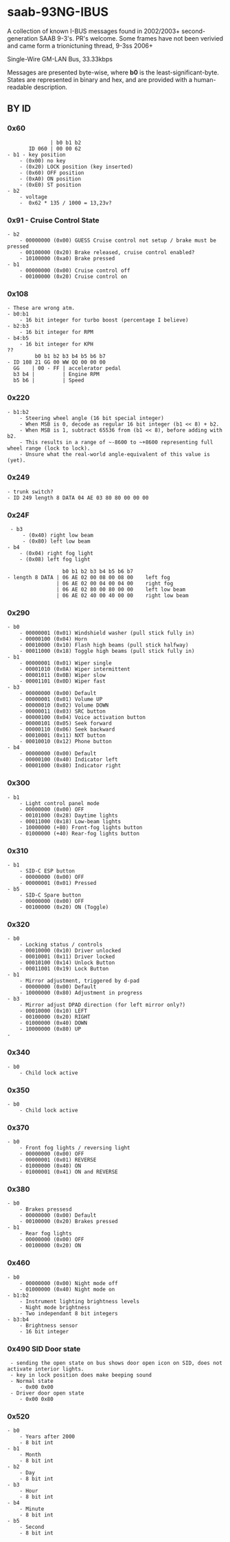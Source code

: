 # saab-93NG-IBUS
A collection of known I-BUS messages found in 2002/2003+ second-generation SAAB 9-3's. PR's welcome.
Some frames have not been verivied and came form a trionictuning thread, 9-3ss 2006+

Single-Wire GM-LAN Bus, 33.33kbps

Messages are presented byte-wise, where **b0** is the least-significant-byte.
States are represented in binary and hex, and are provided with a human-readable description.

## BY ID
### 0x60
                  | b0 b1 b2
           ID 060 | 00 00 62
    - b1 - key position
        - (0x00) no key
        - (0x20) LOCK position (key inserted)
        - (0x60) OFF position
        - (0xA0) ON position
        - (0xE0) ST position
    - b2 
        - voltage
        -  0x62 * 135 / 1000 = 13,23v?
 
### 0x91 - Cruise Control State
    - b2
        - 00000000 (0x00) GUESS Cruise control not setup / brake must be pressed
        - 00100000 (0x20) Brake released, cruise control enabled?
        - 10100000 (0xa0) Brake pressed
    - b1
        - 00000000 (0x00) Cruise control off
        - 00100000 (0x20) Cruise control on
### 0x108
    - These are wrong atm.
    - b0:b1
        - 16 bit integer for turbo boost (percentage I believe)
    - b2:b3
        - 16 bit integer for RPM
    - b4:b5
        - 16 bit integer for KPH
    ??
             b0 b1 b2 b3 b4 b5 b6 b7
    - ID 108 21 GG 00 WW QQ 00 00 00
      GG    | 00 - FF | accelerator pedal
      b3 b4 |         | Engine RPM
      b5 b6 |         | Speed
      
### 0x220
    - b1:b2
        - Steering wheel angle (16 bit special integer)
        - When MSB is 0, decode as regular 16 bit integer (b1 << 8) + b2.
        - When MSB is 1, subtract 65536 from (b1 << 8), before adding with b2.
        - This results in a range of ~-8600 to ~+8600 representing full wheel range (lock to lock).
        - Unsure what the real-world angle-equivalent of this value is (yet).
### 0x249
    - trunk switch?
    - ID 249 length 8 DATA 04 AE 03 80 80 00 00 00 
### 0x24F
     - b3
         - (0x40) right low beam
         - (0x80) left low beam
    - b4
        - (0x04) right fog light
        - (0x08) left fog light
        
                      b0 b1 b2 b3 b4 b5 b6 b7
    - length 8 DATA | 06 AE 02 00 08 00 08 00    left fog
                    | 06 AE 02 00 04 00 04 00    right fog
                    | 06 AE 02 80 00 80 00 00    left low beam
                    | 06 AE 02 40 00 40 00 00    right low beam

### 0x290
    - b0
        - 00000001 (0x01) Windshield washer (pull stick fully in)
        - 00000100 (0x04) Horn
        - 00010000 (0x10) Flash high beams (pull stick halfway)
        - 00011000 (0x18) Toggle high beams (pull stick fully in)
    - b1
        - 00000001 (0x01) Wiper single
        - 00001010 (0x0A) Wiper intermittent
        - 00001011 (0x0B) Wiper slow
        - 00001101 (0x0D) Wiper fast
    - b3
        - 00000000 (0x00) Default
        - 00000001 (0x01) Volume UP
        - 00000010 (0x02) Volume DOWN
        - 00000011 (0x03) SRC button
        - 00000100 (0x04) Voice activation button
        - 00000101 (0x05) Seek forward
        - 00000110 (0x06) Seek backward
        - 00010001 (0x11) NXT button
        - 00010010 (0x12) Phone button
    - b4
        - 00000000 (0x00) Default
        - 00000100 (0x40) Indicator left
        - 00001000 (0x80) Indicator right
### 0x300
    - b1
        - Light control panel mode
        - 00000000 (0x00) OFF
        - 00101000 (0x28) Daytime lights
        - 00011000 (0x18) Low-beam lights
        - 10000000 (+80) Front-fog lights button
        - 01000000 (+40) Rear-fog lights button
### 0x310
    - b1
        - SID-C ESP button
        - 00000000 (0x00) OFF
        - 00000001 (0x01) Pressed
    - b5
        - SID-C Spare button
        - 00000000 (0x00) OFF
        - 00100000 (0x20) ON (Toggle)
### 0x320
    - b0
        - Locking status / controls 
        - 00010000 (0x10) Driver unlocked
        - 00010001 (0x11) Driver locked
        - 00010100 (0x14) Unlock Button
        - 00011001 (0x19) Lock Button
    - b1
        - Mirror adjustment, triggered by d-pad
        - 00000000 (0x00) Default
        - 10000000 (0x80) Adjustment in progress
    - b3
        - Mirror adjust DPAD direction (for left mirror only?)
        - 00010000 (0x10) LEFT
        - 00100000 (0x20) RIGHT
        - 01000000 (0x40) DOWN
        - 10000000 (0x80) UP
    - 
### 0x340
    - b0
        - Child lock active
### 0x350
    - b0
        - Child lock active
### 0x370
    - b0
        - Front fog lights / reversing light
        - 00000000 (0x00) OFF
        - 00000001 (0x01) REVERSE
        - 01000000 (0x40) ON
        - 01000001 (0x41) ON and REVERSE
### 0x380
    - b0
        - Brakes pressesd
        - 00000000 (0x00) Default
        - 00100000 (0x20) Brakes pressed
    - b1
        - Rear fog lights
        - 00000000 (0x00) OFF
        - 00100000 (0x20) ON
### 0x460
    - b0
        - 00000000 (0x00) Night mode off
        - 01000000 (0x40) Night mode on
    - b1:b2
        - Instrument lighting brightness levels 
        - Night mode brightness
        - Two independant 8 bit integers
    - b3:b4
        - Brightness sensor
        - 16 bit integer
### 0x490 SID Door state
     - sending the open state on bus shows door open icon on SID, does not activate interior lights.
     - key in lock position does make beeping sound
     - Normal state
        - 0x00 0x00 
     - Driver door open state
        - 0x00 0x80
### 0x520
    - b0
        - Years after 2000
        - 8 bit int
    - b1
        - Month
        - 8 bit int
    - b2
        - Day
        - 8 bit int
    - b3
        - Hour
        - 8 bit int
    - b4
        - Minute
        - 8 bit int
    - b5
        - Second
        - 8 bit int
